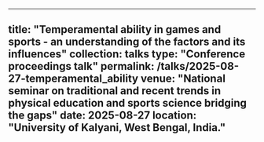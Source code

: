 
---
title: "Temperamental ability in games and sports - an understanding of the factors and its influences"
collection: talks
type: "Conference proceedings talk"
permalink: /talks/2025-08-27-temperamental_ability
venue: "National seminar on traditional and recent trends in physical education and sports science bridging the gaps"
date: 2025-08-27
location: "University of Kalyani, West Bengal, India."
---
